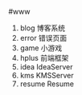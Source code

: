 #www



1. blog	   博客系统
2. error   错误页面
3. game    小游戏
4. hplus   前端框架
5. idea    IdeaServer
6. kms     KMSServer
7. resume  Resume

